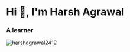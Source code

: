 <h1 text-align="center">Hi 👋, I'm Harsh Agrawal</h1>
<h3 text-align="center">A learner</h3>

<p text-align="left"> <img src="https://komarev.com/ghpvc/?username=harshagrawal2412&label=Profile%20views&color=0e75b6&style=flat" alt="harshagrawal2412" /> </p>
